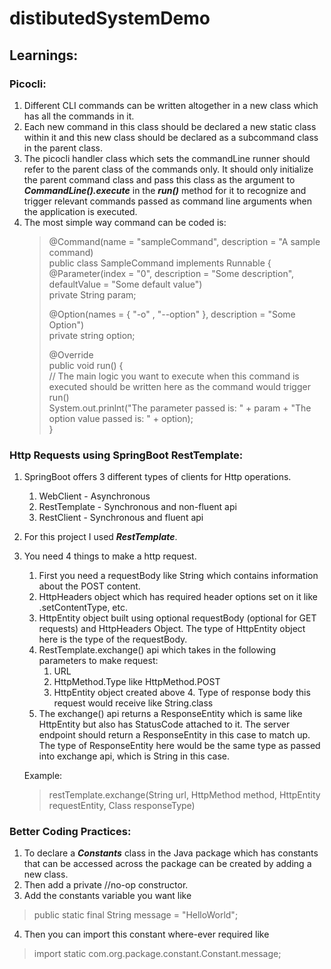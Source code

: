 # distibutedSystemDemo

## Learnings:

### Picocli:
1. Different CLI commands can be written altogether in a new class which has all the commands in it.
2. Each new command in this class should be declared a new static class within it and this new class should be declared
as a subcommand class in the parent class.
3. The picocli handler class which sets the commandLine runner should refer to the parent class of the commands only.
It should only initialize the parent command class and pass this class as the argument to ***CommandLine().execute*** in the
***run()*** method for it to recognize and trigger relevant commands passed as command line arguments when the
application is executed.
4. The most simple way command can be coded is:
    >@Command(name = "sampleCommand", description = "A sample command)   
   > public class SampleCommand implements Runnable {  
   > @Parameter(index = "0", description = "Some description", defaultValue = "Some default value")  
   > private String param;         
   >          
   > @Option(names = { "-o" , "--option" }, description = "Some Option")  
   > private string option;    
   >         
   > @Override  
   > public void run() {  
   > // The main logic you want to execute when this command is executed should be written here as the command would
   > trigger run()   
   > System.out.prinlnt("The parameter passed is: " + param + "The option value passed is: " + option);  
   > }           


### Http Requests using SpringBoot RestTemplate:

1. SpringBoot offers 3 different types of clients for Http operations.
    1. WebClient - Asynchronous
   2. RestTemplate - Synchronous and non-fluent api
   3. RestClient - Synchronous and fluent api
   
2. For this project I used ***RestTemplate***. 
3. You need 4 things to make a http request.
    1. First you need a requestBody like String which contains information about the POST content.
   2. HttpHeaders object which has required header options set on it like .setContentType, etc.
   3. HttpEntity object built using optional requestBody (optional for GET requests) and HttpHeaders Object. The 
   type of HttpEntity object here is the type of the requestBody.
   4. RestTemplate.exchange() api which takes in the following parameters to make request:
        1. URL
      2. HttpMethod.Type like HttpMethod.POST
      3. HttpEntity object created above
         4. Type of response body this request would receive like String.class
   5. The exchange() api returns a ResponseEntity which is same like HttpEntity but also has StatusCode attached to it.
   The server endpoint should return a ResponseEntity in this case to match up. The type of ResponseEntity here would be
   the same type as passed into exchange api, which is String in this case.  
      
    Example: 
    >restTemplate.exchange(String url, HttpMethod method, HttpEntity<T> requestEntity, Class<T> responseType)  
   

### Better Coding Practices:
1. To declare a ***Constants*** class in the Java package which has constants that can be accessed across the package
can be created by adding a new class.
2. Then add a private //no-op constructor.
3. Add the constants variable you want like
> public static final String message =  "HelloWorld";
4. Then you can import this constant where-ever required like
>import static com.org.package.constant.Constant.message;